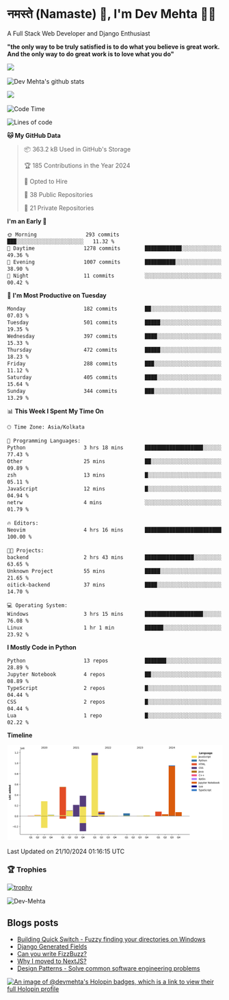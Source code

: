 # नमस्ते (Namaste) :pray:, I'm Dev Mehta :man_technologist:
A Full Stack Web Developer and Django Enthusiast

**"the only way to be truly satisfied is to do what you believe is great work. And the only way to do great work is to love what you do"**

<img src="https://github-readme-stats.vercel.app/api?username=Dev-Mehta&show=reviews,discussions_started,discussions_answered,prs_merged,prs_merged_percentage" />

![Dev Mehta's github stats](https://github-readme-stats.vercel.app/api?username=Dev-Mehta&count_private=true&show_icons=true&theme=nightowl)

<img src="https://komarev.com/ghpvc/?username=Dev-Mehta" />

<!--START_SECTION:waka-->
![Code Time](http://img.shields.io/badge/Code%20Time-412%20hrs%2055%20mins-blue)

![Lines of code](https://img.shields.io/badge/From%20Hello%20World%20I%27ve%20Written-4.0%20million%20lines%20of%20code-blue)

**🐱 My GitHub Data** 

> 📦 363.2 kB Used in GitHub's Storage 
 > 
> 🏆 185 Contributions in the Year 2024
 > 
> 💼 Opted to Hire
 > 
> 📜 38 Public Repositories 
 > 
> 🔑 21 Private Repositories 
 > 
**I'm an Early 🐤** 

```text
🌞 Morning                293 commits         ███░░░░░░░░░░░░░░░░░░░░░░   11.32 % 
🌆 Daytime                1278 commits        ████████████░░░░░░░░░░░░░   49.36 % 
🌃 Evening                1007 commits        ██████████░░░░░░░░░░░░░░░   38.90 % 
🌙 Night                  11 commits          ░░░░░░░░░░░░░░░░░░░░░░░░░   00.42 % 
```
📅 **I'm Most Productive on Tuesday** 

```text
Monday                   182 commits         ██░░░░░░░░░░░░░░░░░░░░░░░   07.03 % 
Tuesday                  501 commits         █████░░░░░░░░░░░░░░░░░░░░   19.35 % 
Wednesday                397 commits         ████░░░░░░░░░░░░░░░░░░░░░   15.33 % 
Thursday                 472 commits         █████░░░░░░░░░░░░░░░░░░░░   18.23 % 
Friday                   288 commits         ███░░░░░░░░░░░░░░░░░░░░░░   11.12 % 
Saturday                 405 commits         ████░░░░░░░░░░░░░░░░░░░░░   15.64 % 
Sunday                   344 commits         ███░░░░░░░░░░░░░░░░░░░░░░   13.29 % 
```


📊 **This Week I Spent My Time On** 

```text
🕑︎ Time Zone: Asia/Kolkata

💬 Programming Languages: 
Python                   3 hrs 18 mins       ███████████████████░░░░░░   77.43 % 
Other                    25 mins             ██░░░░░░░░░░░░░░░░░░░░░░░   09.89 % 
zsh                      13 mins             █░░░░░░░░░░░░░░░░░░░░░░░░   05.11 % 
JavaScript               12 mins             █░░░░░░░░░░░░░░░░░░░░░░░░   04.94 % 
netrw                    4 mins              ░░░░░░░░░░░░░░░░░░░░░░░░░   01.79 % 

🔥 Editors: 
Neovim                   4 hrs 16 mins       █████████████████████████   100.00 % 

🐱‍💻 Projects: 
backend                  2 hrs 43 mins       ████████████████░░░░░░░░░   63.65 % 
Unknown Project          55 mins             █████░░░░░░░░░░░░░░░░░░░░   21.65 % 
oitick-backend           37 mins             ████░░░░░░░░░░░░░░░░░░░░░   14.70 % 

💻 Operating System: 
Windows                  3 hrs 15 mins       ███████████████████░░░░░░   76.08 % 
Linux                    1 hr 1 min          ██████░░░░░░░░░░░░░░░░░░░   23.92 % 
```

**I Mostly Code in Python** 

```text
Python                   13 repos            ███████░░░░░░░░░░░░░░░░░░   28.89 % 
Jupyter Notebook         4 repos             ██░░░░░░░░░░░░░░░░░░░░░░░   08.89 % 
TypeScript               2 repos             █░░░░░░░░░░░░░░░░░░░░░░░░   04.44 % 
CSS                      2 repos             █░░░░░░░░░░░░░░░░░░░░░░░░   04.44 % 
Lua                      1 repo              █░░░░░░░░░░░░░░░░░░░░░░░░   02.22 % 
```



**Timeline**

![Lines of Code chart](https://raw.githubusercontent.com/Dev-Mehta/Dev-Mehta/master/assets/bar_graph.png)


 Last Updated on 21/10/2024 01:16:15 UTC
<!--END_SECTION:waka-->

### 🏆 Trophies
[![trophy](https://github-profile-trophy.vercel.app/?username=Dev-Mehta&row=2&column=3&margin-w=15&margin-h=15&no-bg=true&frame=false&theme=onestar)](https://github.com/ryo-ma/github-profile-trophy)

<img align="center" src="https://github-readme-streak-stats.herokuapp.com/?user=Dev-Mehta&" alt="Dev-Mehta" />

## Blogs posts<!-- BLOG-POST-LIST:START -->
- [Building Quick Switch - Fuzzy finding your directories on Windows](https://simplifiedweb.netlify.app/building-quick-switch-fuzzy-find-through-your-directories)
- [Django Generated Fields](https://simplifiedweb.netlify.app/django-generated-fields)
- [Can you write FizzBuzz?](https://simplifiedweb.netlify.app/can-you-write-fizzbuzz)
- [Why I moved to NextJS?](https://simplifiedweb.netlify.app/why-i-moved-to-nextjs)
- [Design Patterns - Solve common software engineering problems](https://simplifiedweb.netlify.app/design-patterns-solve-common-software-engineering-problems)
<!-- BLOG-POST-LIST:END -->

[![An image of @devmehta's Holopin badges, which is a link to view their full Holopin profile](https://holopin.me/devmehta)](https://holopin.io/@devmehta)
